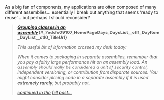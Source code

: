 As a big fan of components, my applications are often composed of many different assemblies... essentially I break out anything that seems &#8216;ready to reuse'... but perhaps I should reconsider? 

> **[_Grouping classes in an assembly_](http://blogs.msdn.com/ericgu/archive/2004/06/24/164985.aspx){#_7edcfc09107_HomePageDays_DaysList__ctl1_DayItem_DayList__ctl0_TitleUrl}**
> 
> _This useful bit of information crossed my desk today:_
> 
> _When it comes to packaging in separate assemblies, remember that you pay a fairly large performance hit on an assembly load. An assembly should really be considered a unit of security control, independent versioning, or contribution from disparate sources. You might consider placing code in a separate assembly if it is used **extremely rarely**, but probably not._
> 
> [_continued in the full post..._](http://blogs.msdn.com/ericgu/archive/2004/06/24/164985.aspx)